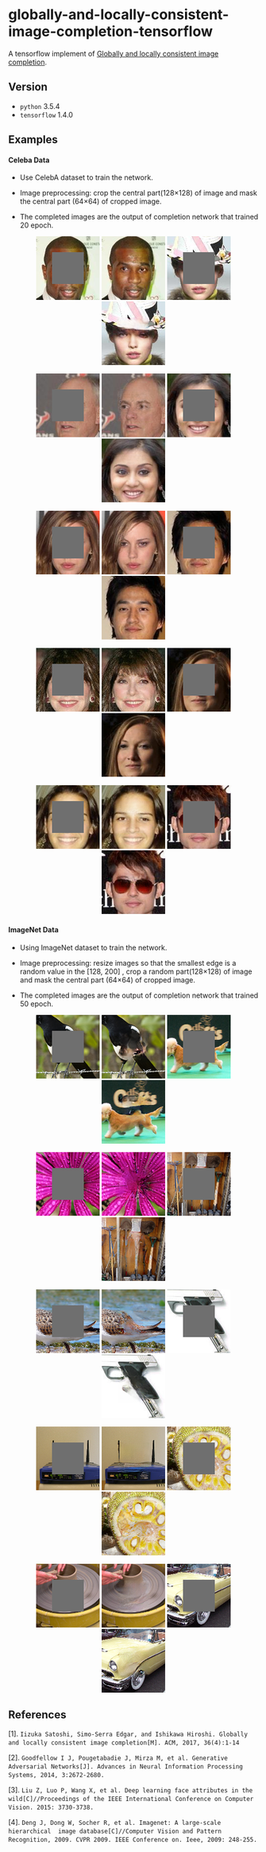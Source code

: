 # globally-and-locally-consistent-image-completion-tensorflow
A tensorflow implement of [Globally and locally consistent image completion](https://dl.acm.org/citation.cfm?id=3073659).

## Version

* `python`		3.5.4
* `tensorflow`  1.4.0

## Examples

#### Celeba Data

* Use CelebA dataset to train the network.
* Image preprocessing: crop the central part(128×128) of image and mask the central part (64×64) of cropped image.

* The completed images are the output of completion network that trained 20 epoch.

<p align="center">
	<a href="/image/celeba/1_masked.png" target="_blank"><img src="/image/celeba/1_masked.png" height="128px" width="128px"></a>
	<a href="/image/celeba/1_completed.png" target="_blank"><img src="/image/celeba/1_completed.png" height="128px" width="128px"></a>
    <a href="/image/celeba/2_masked.png" target="_blank"><img src="/image/celeba/2_masked.png" height="128px" width="128px"></a>
	<a href="/image/celeba/2_completed.png" target="_blank"><img src="/image/celeba/2_completed.png" height="128px" width="128px"></a>
</p>

<p align="center">
	<a href="/image/celeba/3_masked.png" target="_blank"><img src="/image/celeba/3_masked.png" height="128px" width="128px"></a>
	<a href="/image/celeba/3_completed.png" target="_blank"><img src="/image/celeba/3_completed.png" height="128px" width="128px"></a>
    <a href="/image/celeba/4_masked.png" target="_blank"><img src="/image/celeba/4_masked.png" height="128px" width="128px"></a>
	<a href="/image/celeba/4_completed.png" target="_blank"><img src="/image/celeba/4_completed.png" height="128px" width="128px"></a>
</p>

<p align="center">
	<a href="/image/celeba/5_masked.png" target="_blank"><img src="/image/celeba/5_masked.png" height="128px" width="128px"></a>
	<a href="/image/celeba/5_completed.png" target="_blank"><img src="/image/celeba/5_completed.png" height="128px" width="128px"></a>
    <a href="/image/celeba/6_masked.png" target="_blank"><img src="/image/celeba/6_masked.png" height="128px" width="128px"></a>
	<a href="/image/celeba/6_completed.png" target="_blank"><img src="/image/celeba/6_completed.png" height="128px" width="128px"></a>
</p>

<p align="center">
	<a href="/image/celeba/7_masked.png" target="_blank"><img src="/image/celeba/7_masked.png" height="128px" width="128px"></a>
	<a href="/image/celeba/7_completed.png" target="_blank"><img src="/image/celeba/7_completed.png" height="128px" width="128px"></a>
    <a href="/image/celeba/8_masked.png" target="_blank"><img src="/image/celeba/8_masked.png" height="128px" width="128px"></a>
	<a href="/image/celeba/8_completed.png" target="_blank"><img src="/image/celeba/8_completed.png" height="128px" width="128px"></a>
</p>
<p align="center">
	<a href="/image/celeba/9_masked.png" target="_blank"><img src="/image/celeba/9_masked.png" height="128px" width="128px"></a>
	<a href="/image/celeba/9_completed.png" target="_blank"><img src="/image/celeba/9_completed.png" height="128px" width="128px"></a>
    <a href="/image/celeba/10_masked.png" target="_blank"><img src="/image/celeba/10_masked.png" height="128px" width="128px"></a>
	<a href="/image/celeba/10_completed.png" target="_blank"><img src="/image/celeba/10_completed.png" height="128px" width="128px"></a>
</p>



#### ImageNet Data

- Using ImageNet dataset to train the network.
- Image preprocessing: resize images so that the smallest edge is a random value in the [128, 200] , crop a random part(128×128) of image and mask the central part (64×64) of cropped image.

- The completed images are the output of completion network that trained 50 epoch.

<p align="center">
	<a href="/image/imagenet/1_masked.png" target="_blank"><img src="/image/imagenet/1_masked.png" height="128px" width="128px"></a>
	<a href="/image/imagenet/1_completed.png" target="_blank"><img src="/image/imagenet/1_completed.png" height="128px" width="128px"></a>
    <a href="/image/imagenet/2_masked.png" target="_blank"><img src="/image/imagenet/2_masked.png" height="128px" width="128px"></a>
	<a href="/image/imagenet/2_completed.png" target="_blank"><img src="/image/imagenet/2_completed.png" height="128px" width="128px"></a>
</p>

<p align="center">
	<a href="/image/imagenet/3_masked.png" target="_blank"><img src="/image/imagenet/3_masked.png" height="128px" width="128px"></a>
	<a href="/image/imagenet/3_completed.png" target="_blank"><img src="/image/imagenet/3_completed.png" height="128px" width="128px"></a>
    <a href="/image/imagenet/4_masked.png" target="_blank"><img src="/image/imagenet/4_masked.png" height="128px" width="128px"></a>
	<a href="/image/imagenet/4_completed.png" target="_blank"><img src="/image/imagenet/4_completed.png" height="128px" width="128px"></a>
</p>

<p align="center">
	<a href="/image/imagenet/5_masked.png" target="_blank"><img src="/image/imagenet/5_masked.png" height="128px" width="128px"></a>
	<a href="/image/imagenet/5_completed.png" target="_blank"><img src="/image/imagenet/5_completed.png" height="128px" width="128px"></a>
    <a href="/image/imagenet/6_masked.png" target="_blank"><img src="/image/imagenet/6_masked.png" height="128px" width="128px"></a>
	<a href="/image/imagenet/6_completed.png" target="_blank"><img src="/image/imagenet/6_completed.png" height="128px" width="128px"></a>
</p>

<p align="center">
	<a href="/image/imagenet/7_masked.png" target="_blank"><img src="/image/imagenet/7_masked.png" height="128px" width="128px"></a>
	<a href="/image/imagenet/7_completed.png" target="_blank"><img src="/image/imagenet/7_completed.png" height="128px" width="128px"></a>
    <a href="/image/imagenet/8_masked.png" target="_blank"><img src="/image/imagenet/8_masked.png" height="128px" width="128px"></a>
	<a href="/image/imagenet/8_completed.png" target="_blank"><img src="/image/imagenet/8_completed.png" height="128px" width="128px"></a>
</p>

<p align="center">
	<a href="/image/imagenet/9_masked.png" target="_blank"><img src="/image/imagenet/9_masked.png" height="128px" width="128px"></a>
	<a href="/image/imagenet/9_completed.png" target="_blank"><img src="/image/imagenet/9_completed.png" height="128px" width="128px"></a>
    <a href="/image/imagenet/10_masked.png" target="_blank"><img src="/image/imagenet/10_masked.png" height="128px" width="128px"></a>
	<a href="/image/imagenet/10_completed.png" target="_blank"><img src="/image/imagenet/10_completed.png" height="128px" width="128px"></a>
</p>

## References

[1].  `Iizuka Satoshi, Simo-Serra Edgar, and Ishikawa Hiroshi. Globally and locally consistent image completion[M]. ACM, 2017, 36(4):1-14`

[2].  `Goodfellow I J, Pougetabadie J, Mirza M, et al. Generative Adversarial Networks[J]. Advances in Neural Information Processing Systems, 2014, 3:2672-2680.`

[3].  `Liu Z, Luo P, Wang X, et al. Deep learning face attributes in the wild[C]//Proceedings of the IEEE International Conference on Computer Vision. 2015: 3730-3738.`

[4]. `Deng J, Dong W, Socher R, et al. Imagenet: A large-scale hierarchical  image database[C]//Computer Vision and Pattern Recognition, 2009. CVPR 2009. IEEE Conference on. Ieee, 2009: 248-255.`
